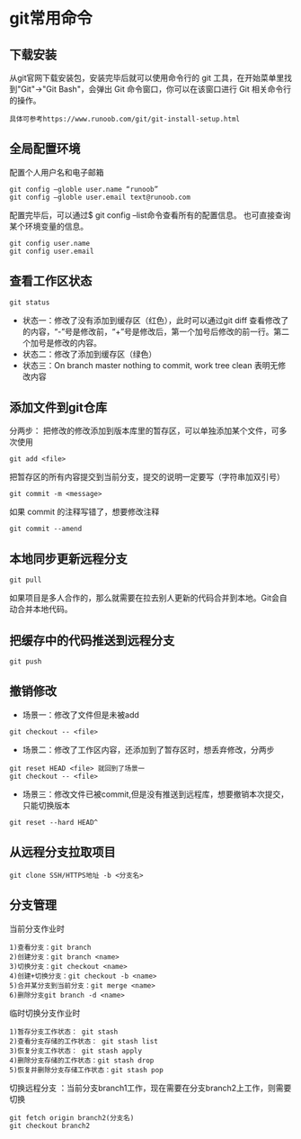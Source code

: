 # git常用命令

## 下载安装

从git官网下载安装包，安装完毕后就可以使用命令行的 git 工具，在开始菜单里找到"Git"->"Git Bash"，会弹出 Git 命令窗口，你可以在该窗口进行 Git 相关命令行的操作。

```git
具体可参考https://www.runoob.com/git/git-install-setup.html
```

## 全局配置环境

配置个人用户名和电子邮箱

```git
git config –globle user.name “runoob”
git config –globle user.email text@runoob.com
```

配置完毕后，可以通过$ git config –list命令查看所有的配置信息。
也可直接查询某个环境变量的信息。

```git
git config user.name
git config user.email
```

## 查看工作区状态

```git
git status
```

- 状态一：修改了没有添加到缓存区（红色），此时可以通过git diff 查看修改了的内容，“-”号是修改前，“+”号是修改后，第一个加号后修改的前一行。第二个加号是修改的内容。
- 状态二：修改了添加到缓存区（绿色）
- 状态三：On branch master nothing to commit, work tree clean 表明无修改内容

## 添加文件到git仓库

分两步：
把修改的修改添加到版本库里的暂存区，可以单独添加某个文件，可多次使用

```git
git add <file>
```

把暂存区的所有内容提交到当前分支，提交的说明一定要写（字符串加双引号）

```git
git commit -m <message>
```

如果 commit 的注释写错了，想要修改注释

```git
git commit --amend
```

## 本地同步更新远程分支

```git
git pull
```

如果项目是多人合作的，那么就需要在拉去别人更新的代码合并到本地。Git会自动合并本地代码。

## 把缓存中的代码推送到远程分支

```git
git push
```

## 撤销修改

- 场景一：修改了文件但是未被add

```git
git checkout -- <file>
```

- 场景二：修改了工作区内容，还添加到了暂存区时，想丢弃修改，分两步

```git
git reset HEAD <file> 就回到了场景一
git checkout -- <file>
```

- 场景三：修改文件已被commit,但是没有推送到远程库，想要撤销本次提交，只能切换版本

```git
git reset --hard HEAD^
```

## 从远程分支拉取项目

```git
git clone SSH/HTTPS地址 -b <分支名>
```

## 分支管理

当前分支作业时

```git
1)查看分支：git branch
2)创建分支：git branch <name>
3)切换分支：git checkout <name>
4)创建+切换分支：git checkout -b <name>
5)合并某分支到当前分支：git merge <name>
6)删除分支git branch -d <name>
```

临时切换分支作业时

```git
1)暂存分支工作状态： git stash
2)查看分支存储的工作状态： git stash list
3)恢复分支工作状态： git stash apply
4)删除分支存储的工作状态：git stash drop
5)恢复并删除分支存储工作状态：git stash pop
```

切换远程分支
：当前分支branch1工作，现在需要在分支branch2上工作，则需要切换

```git
git fetch origin branch2(分支名)
git checkout branch2
```

